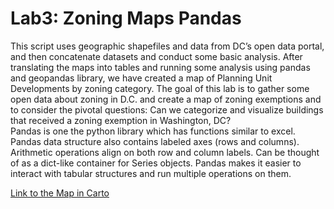 # Lab3: Zoning Maps Pandas

This script uses geographic shapefiles and data from DC’s open data portal, and then concatenate datasets and conduct some basic analysis. After translating the maps into tables and running some analysis using pandas and geopandas library, we have created a map of Planning Unit Developments by zoning category. The goal of this lab is to gather some open data about zoning in D.C. and create a map of zoning exemptions and to consider the pivotal questions: Can we categorize and visualize buildings that received a zoning exemption in Washington, DC?
<br>
Pandas is one the python library which has functions similar to excel. Pandas data structure also contains labeled axes (rows and columns). Arithmetic operations align on both row and column labels. Can be thought of as a dict-like container for Series objects. Pandas makes it easier to interact with tabular structures and run multiple operations on them. 

[Link to the Map in Carto](https://mariamasood-1.carto.com/builder/2f4319c0-2c7e-492b-abe3-c89338b84b74/embed)
